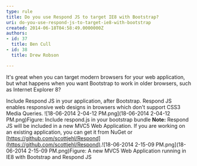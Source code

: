 ```yaml
---
type: rule
title: Do you use Respond JS to target IE8 with Bootstrap?
uri: do-you-use-respond-js-to-target-ie8-with-bootstrap
created: 2014-06-18T04:58:49.0000000Z
authors:
- id: 37
  title: Ben Cull
- id: 38
  title: Drew Robson

---
```


 
It's great when you can target modern browsers for your web application, but what happens when you want Bootstrap to work in older browsers, such as Internet Explorer 8?
 
Include Respond JS in your application, after Bootstrap. Respond JS enables responsive web designs in browsers which don't support CSS3 Media Queries.
![18-06-2014 2-04-12 PM.png](18-06-2014 2-04-12 PM.png)Figure: Include respond.js in your bootstrap bundle
**Note:** Respond JS will be included in a new MVC5 Web Application. If you are working on an existing application, you can get it from NuGet or [https://github.com/scottjehl/Respond​](https://github.com/scottjehl/Respond).
​![18-06-2014 2-15-09 PM.png](18-06-2014 2-15-09 PM.png)Figure: A new MVC5 Web Application running in IE8 with Bootstrap and Respond JS​
